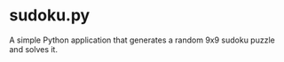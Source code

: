 sudoku.py
=========

A simple Python application that generates a random 9x9 sudoku puzzle and solves it.

